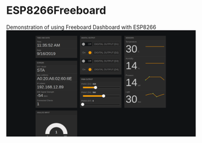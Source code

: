 # ESP8266Freeboard
Demonstration of using Freeboard Dashboard with ESP8266
![Dashboard](doc/dashboard.png)
